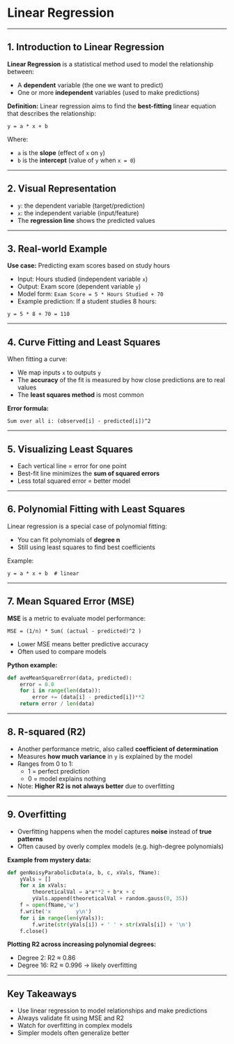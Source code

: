 # Linear Regression 

---

## 1. Introduction to Linear Regression

**Linear Regression** is a statistical method used to model the relationship between:
- A **dependent** variable (the one we want to predict)
- One or more **independent** variables (used to make predictions)

**Definition:** Linear regression aims to find the **best-fitting** linear equation that describes the relationship:

```
y = a * x + b
```

Where:
- `a` is the **slope** (effect of `x` on `y`)
- `b` is the **intercept** (value of `y` when `x = 0`)

---

## 2. Visual Representation

- `y`: the dependent variable (target/prediction)
- `x`: the independent variable (input/feature)
- The **regression line** shows the predicted values

---

## 3. Real-world Example

**Use case:** Predicting exam scores based on study hours

- Input: Hours studied (independent variable `x`)
- Output: Exam score (dependent variable `y`)
- Model form: `Exam Score = 5 * Hours Studied + 70`
- Example prediction: If a student studies 8 hours:

```
y = 5 * 8 + 70 = 110
```

---

## 4. Curve Fitting and Least Squares

When fitting a curve:
- We map inputs `x` to outputs `y`
- The **accuracy** of the fit is measured by how close predictions are to real values
- The **least squares method** is most common

**Error formula:**
```
Sum over all i: (observed[i] - predicted[i])^2
```

---

## 5. Visualizing Least Squares

- Each vertical line = error for one point
- Best-fit line minimizes the **sum of squared errors**
- Less total squared error = better model

---

## 6. Polynomial Fitting with Least Squares

Linear regression is a special case of polynomial fitting:
- You can fit polynomials of **degree n**
- Still using least squares to find best coefficients

Example:
```
y = a * x + b  # linear
```

---

## 7. Mean Squared Error (MSE)

**MSE** is a metric to evaluate model performance:

```
MSE = (1/n) * Sum( (actual - predicted)^2 )
```

- Lower MSE means better predictive accuracy
- Often used to compare models

**Python example:**
```python
def aveMeanSquareError(data, predicted):
    error = 0.0
    for i in range(len(data)):
        error += (data[i] - predicted[i])**2
    return error / len(data)
```

---

## 8. R-squared (R2)

- Another performance metric, also called **coefficient of determination**
- Measures **how much variance** in `y` is explained by the model
- Ranges from 0 to 1:
  - 1 = perfect prediction
  - 0 = model explains nothing
- Note: **Higher R2 is not always better** due to overfitting

---

## 9. Overfitting

- Overfitting happens when the model captures **noise** instead of **true patterns**
- Often caused by overly complex models (e.g. high-degree polynomials)

**Example from mystery data:**
```python
def genNoisyParabolicData(a, b, c, xVals, fName):
    yVals = []
    for x in xVals:
        theoreticalVal = a*x**2 + b*x + c
        yVals.append(theoreticalVal + random.gauss(0, 35))
    f = open(fName,'w')
    f.write('x        y\n')
    for i in range(len(yVals)):
        f.write(str(yVals[i]) + ' ' + str(xVals[i]) + '\n')
    f.close()
```

**Plotting R2 across increasing polynomial degrees:**
- Degree 2: R2 ≈ 0.86
- Degree 16: R2 ≈ 0.996 → likely overfitting

---

## Key Takeaways

- Use linear regression to model relationships and make predictions
- Always validate fit using MSE and R2
- Watch for overfitting in complex models
- Simpler models often generalize better
